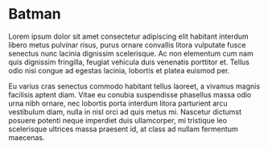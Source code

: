 # Batman

Lorem ipsum dolor sit amet consectetur adipiscing elit habitant interdum libero metus pulvinar risus, purus ornare convallis litora vulputate fusce senectus nunc lacinia dignissim scelerisque. Ac non elementum cum nam quis dignissim fringilla, feugiat vehicula duis venenatis porttitor et. Tellus odio nisi congue ad egestas lacinia, lobortis et platea euismod per.

Eu varius cras senectus commodo habitant tellus laoreet, a vivamus magnis facilisis aptent diam. Vitae eu conubia suspendisse phasellus massa odio urna nibh ornare, nec lobortis porta interdum litora parturient arcu vestibulum diam, nulla in nisl orci ad quis metus mi. Nascetur dictumst posuere potenti neque imperdiet duis ullamcorper, mi tristique leo scelerisque ultrices massa praesent id, at class ad nullam fermentum maecenas.
